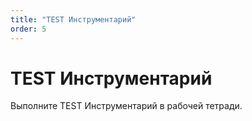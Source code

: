```yaml
---
title: "TEST Инструментарий"
order: 5
---
```


# TEST Инструментарий

Выполните TEST Инструментарий в рабочей тетради.